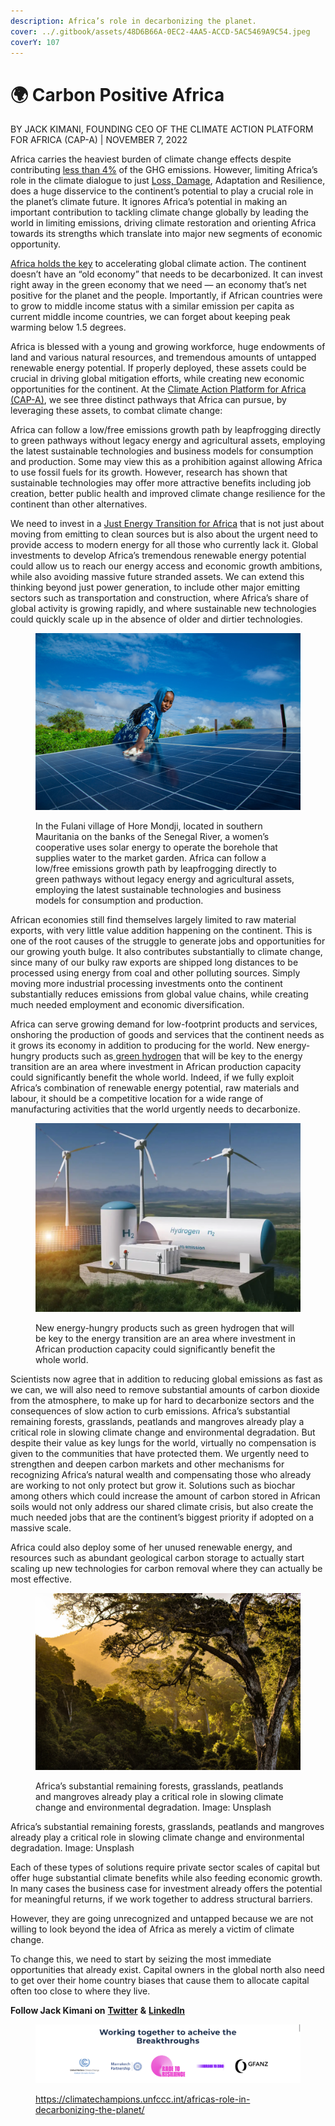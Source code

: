 ```yaml
---
description: Africa’s role in decarbonizing the planet.
cover: ../.gitbook/assets/48D6B66A-0EC2-4AA5-ACCD-5AC5469A9C54.jpeg
coverY: 107
---
```


# 🌍 Carbon Positive Africa

BY JACK KIMANI, FOUNDING CEO OF THE CLIMATE ACTION PLATFORM FOR AFRICA (CAP-A) | NOVEMBER 7, 2022

Africa carries the heaviest burden of climate change effects despite contributing [less than 4%](https://www.weforum.org/agenda/2022/11/africa-business-climate-change-mitigation-adaptation/) of the GHG emissions. However, limiting Africa’s role in the climate dialogue to just [Loss, Damage](https://climatechampions.unfccc.int/climate-champions-define-plan-to-galvanize-action-on-losses-and-damages/), Adaptation and Resilience, does a huge disservice to the continent’s potential to play a crucial role in the planet’s climate future. It ignores Africa’s potential in making an important contribution to tackling climate change globally by leading the world in limiting emissions, driving climate restoration and orienting Africa towards its strengths which translate into major new segments of economic opportunity.

[Africa holds the key](https://climatechampions.unfccc.int/can-africa-be-a-continent-of-solutions-to-the-climate-crisis/) to accelerating global climate action. The continent doesn’t have an “old economy” that needs to be decarbonized. It can invest right away in the green economy that we need — an economy that’s net positive for the planet and the people. Importantly, if African countries were to grow to middle income status with a similar emission per capita as current middle income countries, we can forget about keeping peak warming below 1.5 degrees.

Africa is blessed with a young and growing workforce, huge endowments of land and various natural resources, and tremendous amounts of untapped renewable energy potential. If properly deployed, these assets could be crucial in driving global mitigation efforts, while creating new economic opportunities for the continent. At the [Climate Action Platform for Africa (CAP-A)](https://capa.earthrise.media/), we see three distinct pathways that Africa can pursue, by leveraging these assets, to combat climate change:

Africa can follow a low/free emissions growth path by leapfrogging directly to green pathways without legacy energy and agricultural assets, employing the latest sustainable technologies and business models for consumption and production. Some may view this as a prohibition against allowing Africa to use fossil fuels for its growth. However, research has shown that sustainable technologies may offer more attractive benefits including job creation, better public health and improved climate change resilience for the continent than other alternatives.

We need to invest in a [Just Energy Transition for Africa](https://climatechampions.unfccc.int/powering-africas-green-growth-beyond-adaptation-and-resilience/) that is not just about moving from emitting to clean sources but is also about the urgent need to provide access to modern energy for all those who currently lack it. Global investments to develop Africa’s tremendous renewable energy potential could allow us to reach our energy access and economic growth ambitions, while also avoiding massive future stranded assets. We can extend this thinking beyond just power generation, to include other major emitting sectors such as transportation and construction, where Africa’s share of global activity is growing rapidly, and where sustainable new technologies could quickly scale up in the absence of older and dirtier technologies.

<figure><img src="../.gitbook/assets/331ED90C-5A17-45C4-8733-328F76B0C31A.png" alt=""><figcaption><p>In the Fulani village of Hore Mondji, located in southern Mauritania on the banks of the Senegal River, a women’s cooperative uses solar energy to operate the borehole that supplies water to the market garden. Africa can follow a low/free emissions growth path by leapfrogging directly to green pathways without legacy energy and agricultural assets, employing the latest sustainable technologies and business models for consumption and production.</p></figcaption></figure>

African economies still find themselves largely limited to raw material exports, with very little value addition happening on the continent. This is one of the root causes of the struggle to generate jobs and opportunities for our growing youth bulge. It also contributes substantially to climate change, since many of our bulky raw exports are shipped long distances to be processed using energy from coal and other polluting sources. Simply moving more industrial processing investments onto the continent substantially reduces emissions from global value chains, while creating much needed employment and economic diversification.&#x20;

Africa can serve growing demand for low-footprint products and services, onshoring the production of goods and services that the continent needs as it grows its economy in addition to producing for the world. New energy-hungry products such as[ green hydrogen](https://climatechampions.unfccc.int/africa-green-hydrogen-alliance/) that will be key to the energy transition are an area where investment in African production capacity could significantly benefit the whole world. Indeed, if we fully exploit Africa’s combination of renewable energy potential, raw materials and labour, it should be a competitive location for a wide range of manufacturing activities that the world urgently needs to decarbonize.

<figure><img src="../.gitbook/assets/6D6F78A4-AEBD-4108-B838-C0B6A73D8CE2.png" alt=""><figcaption><p>New energy-hungry products such as green hydrogen that will be key to the energy transition are an area where investment in African production capacity could significantly benefit the whole world.</p></figcaption></figure>

Scientists now agree that in addition to reducing global emissions as fast as we can, we will also need to remove substantial amounts of carbon dioxide from the atmosphere, to make up for hard to decarbonize sectors and the consequences of slow action to curb emissions. Africa’s substantial remaining forests, grasslands, peatlands and mangroves already play a critical role in slowing climate change and environmental degradation. But despite their value as key lungs for the world, virtually no compensation is given to the communities that have protected them. We urgently need to strengthen and deepen carbon markets and other mechanisms for recognizing Africa’s natural wealth and compensating those who already are working to not only protect but grow it. Solutions such as biochar among others which could increase the amount of carbon stored in African soils would not only address our shared climate crisis, but also create the much needed jobs that are the continent’s biggest priority if adopted on a massive scale.&#x20;

Africa could also deploy some of her unused renewable energy, and resources such as abundant geological carbon storage to actually start scaling up new technologies for carbon removal where they can actually be most effective.

<figure><img src="../.gitbook/assets/08BF9E8D-562B-4F8E-82B9-7319CBA71FD3.png" alt=""><figcaption><p>Africa’s substantial remaining forests, grasslands, peatlands and mangroves already play a critical role in slowing climate change and environmental degradation. Image: Unsplash</p></figcaption></figure>

Africa’s substantial remaining forests, grasslands, peatlands and mangroves already play a critical role in slowing climate change and environmental degradation. Image: Unsplash

Each of these types of solutions require private sector scales of capital but offer huge substantial climate benefits while also feeding economic growth. In many cases the business case for investment already offers the potential for meaningful returns, if we work together to address structural barriers.

However, they are going unrecognized and untapped because we are not willing to look beyond the idea of Africa as merely a victim of climate change.&#x20;

To change this, we need to start by seizing the most immediate opportunities that already exist. Capital owners in the global north also need to get over their home country biases that cause them to allocate capital often too close to where they live.

**Follow Jack Kimani on** [**Twitter**](https://twitter.com/ClimateActAfric) **&** [**LinkedIn**](https://www.linkedin.com/company/climate-action-platform-for-africa-cap-a/)

<figure><img src="../.gitbook/assets/0CE998BC-0608-46DC-BE65-7CAC36C9C1AB.jpeg" alt=""><figcaption><p><a href="https://climatechampions.unfccc.int/africas-role-in-decarbonizing-the-planet/">https://climatechampions.unfccc.int/africas-role-in-decarbonizing-the-planet/</a></p></figcaption></figure>

